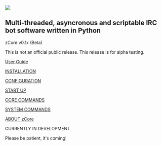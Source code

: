 <img src="https://m0de-60.github.io/web/zcore-logo-1.png">

<h2>Multi-threaded, asyncronous and scriptable IRC bot software written in Python</h2>

zCore v0.1x (Beta)

This is not an official public release. This release is for alpha testing.

<a href="https://m0de-60.girhub.io/web/zcore.htm">User Guide</a>

<a href="https://m0de-60.girhub.io/web/zcore.htm#installation-linux">INSTALLATION</a>

<a href="https://m0de-60.girhub.io/web/zcore.htm#main-configuration">CONFIGURATION</a>

<a href="https://m0de-60.girhub.io/web/zcore.htm#startup-linux">START UP</a>

<a href="https://m0de-60.girhub.io/web/zcore.htm#core-commands">CORE COMMANDS</a>

<a href="https://m0de-60.girhub.io/web/zcore.htm#system-commands">SYSTEM COMMANDS</a>

<a href="https://m0de-60.girhub.io/web/zcore.htm#about-zcore">ABOUT zCore</a>

CURRENTLY IN DEVELOPMENT

Please be patient, it's coming!
